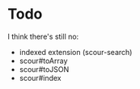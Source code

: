 # Todo

I think there's still no:

- indexed extension (scour-search)
- scour#toArray
- scour#toJSON
- scour#index
